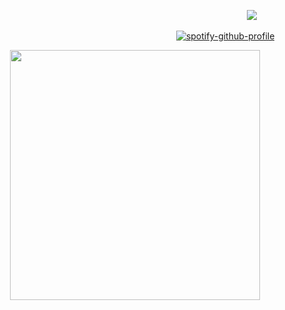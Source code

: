 ⠀⠀⠀⠀⠀⠀⠀⠀⠀⠀⠀⠀⠀⠀⠀⠀⠀⠀⠀⠀⠀⠀⠀⠀⠀⠀⠀⠀⠀⠀⠀⠀⠀⠀⠀⠀⠀⠀⠀⠀⠀⠀![](https://komarev.com/ghpvc/?username=beaverhollow&label=^__^&style=flat-square&color=acacac&base=6593)

⠀⠀⠀⠀⠀⠀⠀⠀⠀⠀⠀⠀⠀⠀⠀⠀⠀⠀⠀⠀⠀⠀⠀⠀⠀⠀⠀⠀⠀⠀⠀[![spotify-github-profile](https://spotify-github-profile.kittinanx.com/api/view?uid=6ee6c3uiykzyf00n8qqgt3t8m&cover_image=true&theme=natemoo-re&show_offline=true&background_color=110f0b&interchange=true&bar_color=be1a11&bar_color_cover=false)](https://github.com/kittinan/spotify-github-profile)

<p align="center">
<img src="https://files.catbox.moe/5y95c7.png" width="400" />
</p>


